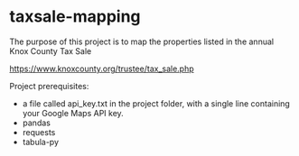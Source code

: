 # taxsale-mapping

The purpose of this project is to map the properties listed in the annual Knox County Tax Sale 

https://www.knoxcounty.org/trustee/tax_sale.php

Project prerequisites:
* a file called api_key.txt in the project folder, with a single line containing your Google Maps API key.
* pandas
* requests
* tabula-py

